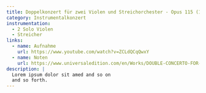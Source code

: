 ```yaml
---
title: Doppelkonzert für zwei Violen und Streichorchester - Opus 115 (18')
category: Instrumentalkonzert
instrumentation:
  - 2 Solo Violen
  - Streicher
links:
  - name: Aufnahme
    url: https://www.youtube.com/watch?v=ZCLdQCqQwxY
  - name: Noten
    url: https://www.universaledition.com/en/Works/DOUBLE-CONCERTO-FOR-TWO-VIOLAS-AND-STRING-ORCHESTRA-OPUS-115/P0300695$0
description: |
  Lorem ipsum dolor sit amed and so on
  and so forth.
---
```

